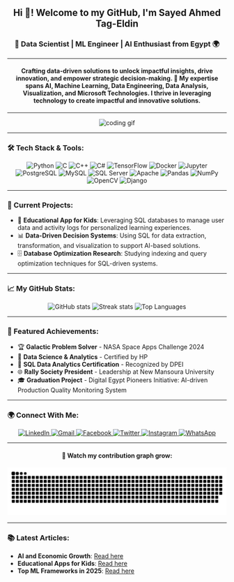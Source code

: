 <h2 align="center">Hi 👋! Welcome to my GitHub, I'm Sayed Ahmed Tag-Eldin</h2>

<h3 align="center">🚀 Data Scientist | ML Engineer | AI Enthusiast from Egypt 🌍</h3>

---

<h4 align="center">Crafting data-driven solutions to unlock impactful insights, drive innovation, and empower strategic decision-making. 🚀 My expertise spans AI, Machine Learning, Data Engineering, Data Analysis, Visualization, and Microsoft Technologies. I thrive in leveraging technology to create impactful and innovative solutions.</h4>

---

<div align="center">
  <img src="https://media3.giphy.com/media/qgQUggAC3Pfv687qPC/giphy.gif" height="200" alt="coding gif" />
</div>

---

### 🛠 Tech Stack & Tools:
<div align="center">
  <img src="https://cdn.jsdelivr.net/gh/devicons/devicon/icons/python/python-original.svg" height="50" alt="Python" />
  <img src="https://cdn.jsdelivr.net/gh/devicons/devicon/icons/c/c-original.svg" height="50" alt="C" />
  <img src="https://cdn.jsdelivr.net/gh/devicons/devicon/icons/cplusplus/cplusplus-original.svg" height="50" alt="C++" />
  <img src="https://cdn.jsdelivr.net/gh/devicons/devicon/icons/csharp/csharp-original.svg" height="50" alt="C#" />
  <img src="https://cdn.jsdelivr.net/gh/devicons/devicon/icons/tensorflow/tensorflow-original.svg" height="50" alt="TensorFlow" />
  <img src="https://cdn.jsdelivr.net/gh/devicons/devicon/icons/docker/docker-original.svg" height="50" alt="Docker" />
  <img src="https://cdn.jsdelivr.net/gh/devicons/devicon/icons/jupyter/jupyter-original.svg" height="50" alt="Jupyter" />
  <img src="https://cdn.jsdelivr.net/gh/devicons/devicon/icons/postgresql/postgresql-original.svg" height="50" alt="PostgreSQL" />
  <img src="https://cdn.jsdelivr.net/gh/devicons/devicon/icons/mysql/mysql-original.svg" height="50" alt="MySQL" />
  <img src="https://cdn.jsdelivr.net/gh/devicons/devicon/icons/microsoftsqlserver/microsoftsqlserver-plain.svg" height="50" alt="SQL Server" />
  <img src="https://cdn.jsdelivr.net/gh/devicons/devicon/icons/apache/apache-original.svg" height="50" alt="Apache" />
  <img src="https://cdn.jsdelivr.net/gh/devicons/devicon/icons/pandas/pandas-original.svg" height="50" alt="Pandas" />
  <img src="https://cdn.jsdelivr.net/gh/devicons/devicon/icons/numpy/numpy-original.svg" height="50" alt="NumPy" />
  <img src="https://cdn.jsdelivr.net/gh/devicons/devicon/icons/opencv/opencv-original.svg" height="50" alt="OpenCV" />
  <img src="https://cdn.jsdelivr.net/gh/devicons/devicon/icons/django/django-plain.svg" height="50" alt="Django" />
</div>

---

### 🔭 Current Projects:
- 🌌 **Educational App for Kids**: Leveraging SQL databases to manage user data and activity logs for personalized learning experiences.
- 📊 **Data-Driven Decision Systems**: Using SQL for data extraction, transformation, and visualization to support AI-based solutions.
- 🗄 **Database Optimization Research**: Studying indexing and query optimization techniques for SQL-driven systems.

---

### 📈 My GitHub Stats:
<div align="center">
  <img src="https://github-readme-stats.vercel.app/api?username=sayedtag7&show_icons=true&theme=tokyonight&count_private=true" height="150" alt="GitHub stats" />
  <img src="https://streak-stats.demolab.com?user=sayedtag7&theme=tokyonight&hide_border=false" height="150" alt="Streak stats" />
  <img src="https://github-readme-stats.vercel.app/api/top-langs/?username=sayedtag7&layout=compact&theme=tokyonight&langs_count=10" height="150" alt="Top Languages" />
</div>

---

### 🌟 Featured Achievements:
- 🏆 **Galactic Problem Solver** - NASA Space Apps Challenge 2024
- 📜 **Data Science & Analytics** - Certified by HP
- 🥇 **SQL Data Analytics Certification** - Recognized by DPEI  
- 🌐 **Rally Society President** - Leadership at New Mansoura University
- 🎓 **Graduation Project** - Digital Egypt Pioneers Initiative: AI-driven Production Quality Monitoring System

---

### 🌍 Connect With Me:
<div align="center">
  <a href="https://www.linkedin.com/in/sayedtageldin" target="_blank">
    <img src="https://raw.githubusercontent.com/maurodesouza/profile-readme-generator/master/src/assets/icons/social/linkedin/default.svg" width="50" alt="LinkedIn" />
  </a>
  <a href="mailto:sayedtag777@gmail.com" target="_blank">
    <img src="https://raw.githubusercontent.com/maurodesouza/profile-readme-generator/master/src/assets/icons/social/gmail/default.svg" width="50" alt="Gmail" />
  </a>
  <a href="https://www.facebook.com/tag.sayedtag" target="_blank">
    <img src="https://raw.githubusercontent.com/maurodesouza/profile-readme-generator/master/src/assets/icons/social/facebook/default.svg" width="50" alt="Facebook" />
  </a>
  <a href="https://x.com/Sayed_tag7" target="_blank">
    <img src="https://raw.githubusercontent.com/maurodesouza/profile-readme-generator/master/src/assets/icons/social/twitter/default.svg" width="50" alt="Twitter" />
  </a>
  <a href="https://www.instagram.com/sayed_tag7" target="_blank">
    <img src="https://raw.githubusercontent.com/maurodesouza/profile-readme-generator/master/src/assets/icons/social/instagram/default.svg" width="50" alt="Instagram" />
  </a>
  <a href="https://wa.me/qr/NSXLWHMCH3DAE1" target="_blank">
    <img src="https://raw.githubusercontent.com/maurodesouza/profile-readme-generator/master/src/assets/icons/social/whatsapp/default.svg" width="50" alt="WhatsApp" />
  </a>
</div>

---

<div align="center">
  <h4>🐍 Watch my contribution graph grow:</h4>
  <img src="https://raw.githubusercontent.com/sayedtag7/sayedtag7/output/snake.svg" alt="Snake animation" />
</div>

---

### 📚 Latest Articles:
- **AI and Economic Growth**: [Read here](#)
- **Educational Apps for Kids**: [Read here](#)
- **Top ML Frameworks in 2025**: [Read here](#)
